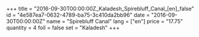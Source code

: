 +++
title = "2016-09-30T00:00:00Z_Kaladesh_Spirebluff_Canal_[en]_false"
id = "4e587ea7-0632-4789-ba75-3c410da2bb96"
date = "2016-09-30T00:00:00Z"
name = "Spirebluff Canal"
lang = ["en"]
price = "17.75"
quantity = 4
foil = false
set = "Kaladesh"
+++

